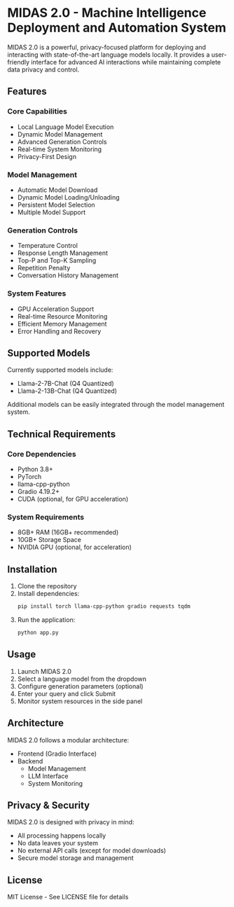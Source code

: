 # MIDAS 2.0 - Machine Intelligence Deployment and Automation System

MIDAS 2.0 is a powerful, privacy-focused platform for deploying and interacting with state-of-the-art language models locally. It provides a user-friendly interface for advanced AI interactions while maintaining complete data privacy and control.

## Features

### Core Capabilities
- Local Language Model Execution
- Dynamic Model Management
- Advanced Generation Controls
- Real-time System Monitoring
- Privacy-First Design

### Model Management
- Automatic Model Download
- Dynamic Model Loading/Unloading
- Persistent Model Selection
- Multiple Model Support

### Generation Controls
- Temperature Control
- Response Length Management
- Top-P and Top-K Sampling
- Repetition Penalty
- Conversation History Management

### System Features
- GPU Acceleration Support
- Real-time Resource Monitoring
- Efficient Memory Management
- Error Handling and Recovery

## Supported Models

Currently supported models include:
- Llama-2-7B-Chat (Q4 Quantized)
- Llama-2-13B-Chat (Q4 Quantized)

Additional models can be easily integrated through the model management system.

## Technical Requirements

### Core Dependencies
- Python 3.8+
- PyTorch
- llama-cpp-python
- Gradio 4.19.2+
- CUDA (optional, for GPU acceleration)

### System Requirements
- 8GB+ RAM (16GB+ recommended)
- 10GB+ Storage Space
- NVIDIA GPU (optional, for acceleration)

## Installation

1. Clone the repository
2. Install dependencies:
   ```bash
   pip install torch llama-cpp-python gradio requests tqdm
   ```
3. Run the application:
   ```bash
   python app.py
   ```

## Usage

1. Launch MIDAS 2.0
2. Select a language model from the dropdown
3. Configure generation parameters (optional)
4. Enter your query and click Submit
5. Monitor system resources in the side panel

## Architecture

MIDAS 2.0 follows a modular architecture:

- Frontend (Gradio Interface)
- Backend
  - Model Management
  - LLM Interface
  - System Monitoring

## Privacy & Security

MIDAS 2.0 is designed with privacy in mind:
- All processing happens locally
- No data leaves your system
- No external API calls (except for model downloads)
- Secure model storage and management

## License

MIT License - See LICENSE file for details
